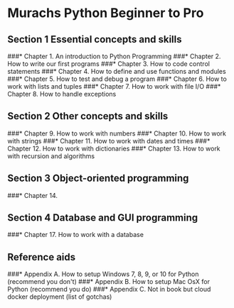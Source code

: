 # Murachs Python Beginner to Pro

## Section 1 Essential concepts and skills
###* Chapter 1. An introduction to Python Programming
###* Chapter 2. How to write our first programs
###* Chapter 3. How to code control statements
###* Chapter 4. How to define and use functions and modules
###* Chapter 5. How to test and debug a program
###* Chapter 6. How to work with lists and tuples
###* Chapter 7. How to work with file I/O
###* Chapter 8. How to handle exceptions

## Section 2 Other concepts and skills
###* Chapter 9. How to work with numbers
###* Chapter 10. How to work with strings
###* Chapter 11. How to work with dates and times
###* Chapter 12. How to work with dictionaries
###* Chapter 13. How to work with recursion and algorithms





## Section 3 Object-oriented programming
###* Chapter 14. 


## Section 4 Database and GUI programming
###* Chapter 17. How to work with a database



## Reference aids
###* Appendix A. How to setup Windows 7, 8, 9, or 10 for Python (recommend you don't)
###* Appendix B. How to setup Mac OsX for Python (recommend you do)
###* Appendix C. Not in book but cloud docker deployment (list of gotchas) 



